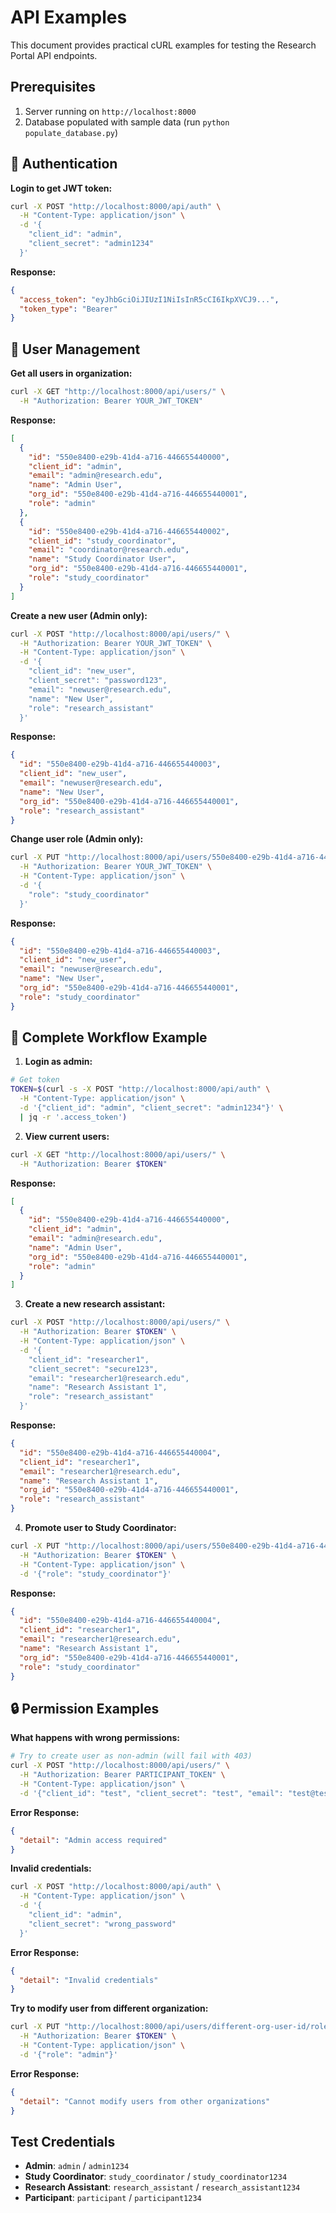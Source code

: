 # API Examples

This document provides practical cURL examples for testing the Research Portal API endpoints.

## Prerequisites

1. Server running on `http://localhost:8000`
2. Database populated with sample data (run `python populate_database.py`)

## 🔐 Authentication

**Login to get JWT token:**

```bash
curl -X POST "http://localhost:8000/api/auth" \
  -H "Content-Type: application/json" \
  -d '{
    "client_id": "admin",
    "client_secret": "admin1234"
  }'
```

**Response:**

```json
{
  "access_token": "eyJhbGciOiJIUzI1NiIsInR5cCI6IkpXVCJ9...",
  "token_type": "Bearer"
}
```

## 👥 User Management

**Get all users in organization:**

```bash
curl -X GET "http://localhost:8000/api/users/" \
  -H "Authorization: Bearer YOUR_JWT_TOKEN"
```

**Response:**

```json
[
  {
    "id": "550e8400-e29b-41d4-a716-446655440000",
    "client_id": "admin",
    "email": "admin@research.edu",
    "name": "Admin User",
    "org_id": "550e8400-e29b-41d4-a716-446655440001",
    "role": "admin"
  },
  {
    "id": "550e8400-e29b-41d4-a716-446655440002",
    "client_id": "study_coordinator",
    "email": "coordinator@research.edu",
    "name": "Study Coordinator User",
    "org_id": "550e8400-e29b-41d4-a716-446655440001",
    "role": "study_coordinator"
  }
]
```

**Create a new user (Admin only):**

```bash
curl -X POST "http://localhost:8000/api/users/" \
  -H "Authorization: Bearer YOUR_JWT_TOKEN" \
  -H "Content-Type: application/json" \
  -d '{
    "client_id": "new_user",
    "client_secret": "password123",
    "email": "newuser@research.edu",
    "name": "New User",
    "role": "research_assistant"
  }'
```

**Response:**

```json
{
  "id": "550e8400-e29b-41d4-a716-446655440003",
  "client_id": "new_user",
  "email": "newuser@research.edu",
  "name": "New User",
  "org_id": "550e8400-e29b-41d4-a716-446655440001",
  "role": "research_assistant"
}
```

**Change user role (Admin only):**

```bash
curl -X PUT "http://localhost:8000/api/users/550e8400-e29b-41d4-a716-446655440003/role" \
  -H "Authorization: Bearer YOUR_JWT_TOKEN" \
  -H "Content-Type: application/json" \
  -d '{
    "role": "study_coordinator"
  }'
```

**Response:**

```json
{
  "id": "550e8400-e29b-41d4-a716-446655440003",
  "client_id": "new_user",
  "email": "newuser@research.edu",
  "name": "New User",
  "org_id": "550e8400-e29b-41d4-a716-446655440001",
  "role": "study_coordinator"
}
```

## 📝 Complete Workflow Example

1. **Login as admin:**

```bash
# Get token
TOKEN=$(curl -s -X POST "http://localhost:8000/api/auth" \
  -H "Content-Type: application/json" \
  -d '{"client_id": "admin", "client_secret": "admin1234"}' \
  | jq -r '.access_token')
```

2. **View current users:**

```bash
curl -X GET "http://localhost:8000/api/users/" \
  -H "Authorization: Bearer $TOKEN"
```

**Response:**

```json
[
  {
    "id": "550e8400-e29b-41d4-a716-446655440000",
    "client_id": "admin",
    "email": "admin@research.edu",
    "name": "Admin User",
    "org_id": "550e8400-e29b-41d4-a716-446655440001",
    "role": "admin"
  }
]
```

3. **Create a new research assistant:**

```bash
curl -X POST "http://localhost:8000/api/users/" \
  -H "Authorization: Bearer $TOKEN" \
  -H "Content-Type: application/json" \
  -d '{
    "client_id": "researcher1",
    "client_secret": "secure123",
    "email": "researcher1@research.edu",
    "name": "Research Assistant 1",
    "role": "research_assistant"
  }'
```

**Response:**

```json
{
  "id": "550e8400-e29b-41d4-a716-446655440004",
  "client_id": "researcher1",
  "email": "researcher1@research.edu",
  "name": "Research Assistant 1",
  "org_id": "550e8400-e29b-41d4-a716-446655440001",
  "role": "research_assistant"
}
```

4. **Promote user to Study Coordinator:**

```bash
curl -X PUT "http://localhost:8000/api/users/550e8400-e29b-41d4-a716-446655440004/role" \
  -H "Authorization: Bearer $TOKEN" \
  -H "Content-Type: application/json" \
  -d '{"role": "study_coordinator"}'
```

**Response:**

```json
{
  "id": "550e8400-e29b-41d4-a716-446655440004",
  "client_id": "researcher1",
  "email": "researcher1@research.edu",
  "name": "Research Assistant 1",
  "org_id": "550e8400-e29b-41d4-a716-446655440001",
  "role": "study_coordinator"
}
```

## 🔒 Permission Examples

**What happens with wrong permissions:**

```bash
# Try to create user as non-admin (will fail with 403)
curl -X POST "http://localhost:8000/api/users/" \
  -H "Authorization: Bearer PARTICIPANT_TOKEN" \
  -H "Content-Type: application/json" \
  -d '{"client_id": "test", "client_secret": "test", "email": "test@test.com", "name": "Test", "role": "admin"}'
```

**Error Response:**

```json
{
  "detail": "Admin access required"
}
```

**Invalid credentials:**

```bash
curl -X POST "http://localhost:8000/api/auth" \
  -H "Content-Type: application/json" \
  -d '{
    "client_id": "admin",
    "client_secret": "wrong_password"
  }'
```

**Error Response:**

```json
{
  "detail": "Invalid credentials"
}
```

**Try to modify user from different organization:**

```bash
curl -X PUT "http://localhost:8000/api/users/different-org-user-id/role" \
  -H "Authorization: Bearer $TOKEN" \
  -H "Content-Type: application/json" \
  -d '{"role": "admin"}'
```

**Error Response:**

```json
{
  "detail": "Cannot modify users from other organizations"
}
```

## Test Credentials

- **Admin**: `admin` / `admin1234`
- **Study Coordinator**: `study_coordinator` / `study_coordinator1234`
- **Research Assistant**: `research_assistant` / `research_assistant1234`
- **Participant**: `participant` / `participant1234`
